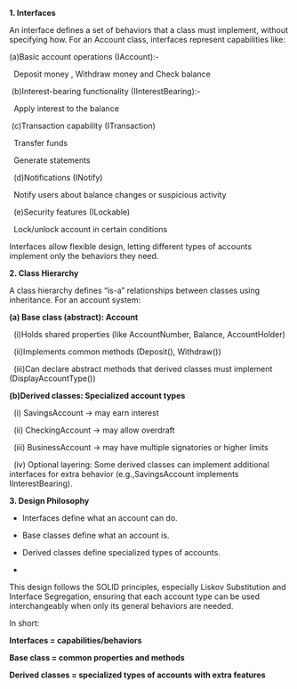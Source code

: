 **1. Interfaces**



An interface defines a set of behaviors that a class must implement, without specifying how. For an Account class, interfaces represent capabilities like:



(a)Basic account operations (IAccount):-



&nbsp;        Deposit money , Withdraw money and Check balance



&nbsp;(b)Interest-bearing functionality (IInterestBearing):-



&nbsp;        Apply interest to the balance



&nbsp;(c)Transaction capability (ITransaction)



&nbsp;          Transfer funds



&nbsp;          Generate statements



&nbsp; (d)Notifications (INotify)



&nbsp;        Notify users about balance changes or suspicious activity



&nbsp; (e)Security features (ILockable)



&nbsp;      Lock/unlock account in certain conditions



Interfaces allow flexible design, letting different types of accounts implement only the behaviors they need.



**2. Class Hierarchy**



A class hierarchy defines “is-a” relationships between classes using inheritance. For an account system:



**(a) Base class (abstract): Account**

&nbsp;    (i)Holds shared properties (like AccountNumber, Balance, AccountHolder)

&nbsp;    (ii)Implements common methods (Deposit(), Withdraw())

&nbsp;    (iii)Can declare abstract methods that derived classes must implement     (DisplayAccountType())



**(b)Derived classes: Specialized account types**

&nbsp;     (i)   SavingsAccount → may earn interest

&nbsp;     (ii)  CheckingAccount → may allow overdraft

&nbsp;     (iii) BusinessAccount → may have multiple signatories or higher limits

&nbsp;     (iv) Optional layering: Some derived classes can implement additional interfaces for extra behavior (e.g.,SavingsAccount implements IInterestBearing).





**3. Design Philosophy**



* Interfaces define what an account can do.



* Base classes define what an account is.



* Derived classes define specialized types of accounts.
* 



This design follows the SOLID principles, especially Liskov Substitution and Interface Segregation, ensuring that each account type can be used interchangeably when only its general behaviors are needed.



In short:



**Interfaces = capabilities/behaviors**



**Base class = common properties and methods**



**Derived classes = specialized types of accounts with extra features**


